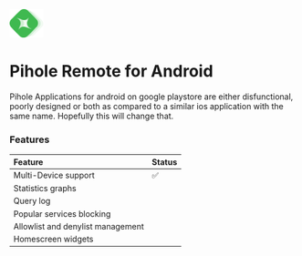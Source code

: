 <p align="start">
  <img src="https://github.com/Inffinite/pihole-remote/blob/main/remote%20logo%20transparent.png?raw=true" height="50">
</p>

# Pihole Remote for Android

Pihole Applications for android on google playstore are either disfunctional, poorly designed or both as compared to a similar ios application with the same name. Hopefully this will change that.

### Features

| Feature | Status |
| :--- | :--- |
| Multi-Device support | :white_check_mark: |
| Statistics graphs |  |
| Query log |  |
| Popular services blocking |  |
| Allowlist and denylist management |  |
| Homescreen widgets |  |


